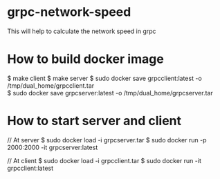 # grpc-network-speed
This will help to calculate the network speed in grpc

# How to build docker image
$ make client
$ make server
$ sudo docker save grpcclient:latest -o /tmp/dual_home/grpcclient.tar          
$ sudo docker save grpcserver:latest -o /tmp/dual_home/grpcserver.tar 

# How to start server and client

// At server
$ sudo docker load -i grpcserver.tar
$ sudo docker run -p 2000:2000 -it grpcserver:latest

// At client
$ sudo docker load -i grpcclient.tar
$ sudo docker run -it grpcclient:latest
